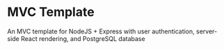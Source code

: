 # MVC Template

An MVC template for NodeJS + Express with user authentication, server-side React rendering, and PostgreSQL database

